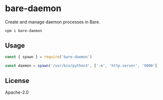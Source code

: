 # bare-daemon

Create and manage daemon processes in Bare.

```
npm i bare-daemon
```

## Usage

```js
const { spawn } = require('bare-daemon')

const daemon = spawn('/usr/bin/python3', ['-m', 'http.server', '9000'])
```

## License

Apache-2.0

